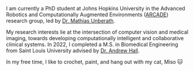 I am currently a PhD student at Johns Hopkins University in the Advanced Robotics and Computationally Augmented Environments ([ARCADE](https://arcade.cs.jhu.edu/)) research group, led by [Dr. Mathias Unberath](https://mathiasunberath.github.io/). 

My research interests lie at the intersection of computer vision and medical imaging, towards developing computationally intelligent and collaborative clinical systems. In 2022, I completed a M.S. in Biomedical Engineering from Saint Louis University advised by [Dr. Andrew Hall](https://www.slu.edu/science-and-engineering/academics/biomedical-engineering/faculty/hall-andrew.php). 

In my free time, I like to crochet, paint, and hang out with my cat, Miso 🐱